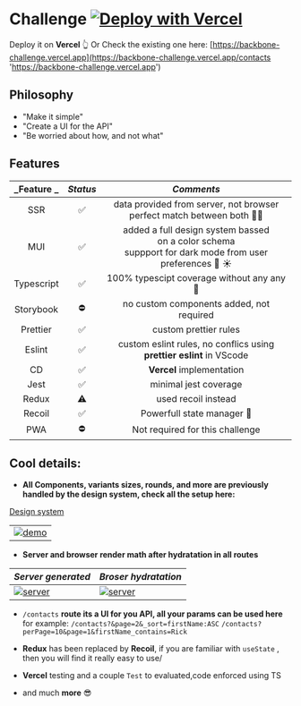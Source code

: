 # Challenge [![Deploy with Vercel](https://vercel.com/button)](https://vercel.com/new/clone?repository-url=https%3A%2F%2Fgithub.com%2Fvercel%2Fnext.js%2Ftree%2Fcanary%2Fexamples%2Fhello-world)

Deploy it on **Vercel** 👆
Or Check the existing one here:
[https://backbone-challenge.vercel.app](https://backbone-challenge.vercel.app/contacts 'https://backbone-challenge.vercel.app')

## Philosophy

- "Make it simple"
- "Create a UI for the API"
- "Be worried about how, and not what"

## Features

| _Feature _ | _Status_ |                                                   _Comments_                                                    |
| :--------: | :------: | :-------------------------------------------------------------------------------------------------------------: |
|    SSR     |    ✅    |                    data provided from server, not browser <br> perfect match between both 👌🏼                    |
|    MUI     |    ✅    | added a full design system bassed<br> on a color schema <br> suppport for dark mode from user preferences 🌙 ☀️ |
| Typescript |    ✅    |                                   100% typescipt coverage without any any 🥁                                    |
| Storybook  |   ⛔️    |                                    no custom components added, not required                                     |
|  Prettier  |    ✅    |                                              custom prettier rules                                              |
|   Eslint   |    ✅    |                    custom eslint rules, no conflics using <br> **prettier eslint** in VScode                    |
|     CD     |    ✅    |                                            **Vercel** implementation                                            |
|    Jest    |    ✅    |                                              minimal jest coverage                                              |
|   Redux    |    ⚠️    |                                               used recoil instead                                               |
|   Recoil   |    ✅    |                                           Powerfull state manager 💪                                            |
|    PWA     |   ⛔️    |                                         Not required for this challenge                                         |

## Cool details:

- **All Components, variants sizes, rounds, and more are previously <br> handled by the design system, check all the setup here:**

[Design system](https://www.figma.com/file/MtBHPh5dbpvMKceYL3NYJW/MUI-for-Figma-v5.4.0---Material-UI?node-id=4662%3A14 'Design system')

|                                                                                                                                                         |
| ------------------------------------------------------------------------------------------------------------------------------------------------------- |
| [![demo](https://i.ibb.co/Lk6RNJn/Screen-Shot-2022-05-04-at-0-39-49.png 'demo')](https://i.ibb.co/Lk6RNJn/Screen-Shot-2022-05-04-at-0-39-49.png 'demo') |

- **Server and browser render math after hydratation in all routes**

| _Server generated_                                                                                      | _Broser hydratation_                                                                                    |
| ------------------------------------------------------------------------------------------------------- | ------------------------------------------------------------------------------------------------------- |
| [![server](https://i.ibb.co/jw8wGyb/result.png 'server')](https://i.ibb.co/jw8wGyb/result.png 'server') | [![server](https://i.ibb.co/jw8wGyb/result.png 'server')](https://i.ibb.co/jw8wGyb/result.png 'server') |

- `/contacts` **route its a UI for you API, all your params can be used here**
  for example:
  `/contacts?&page=2&_sort=firstName:ASC`
  `/contacts?perPage=10&page=1&firstName_contains=Rick`

- **Redux** has been replaced by **Recoil**, if you are familiar with `useState` , then you will find it really easy to use/

- **Vercel** testing and a couple `Test` to evaluated,code enforced using TS

- and much **more** 😎
